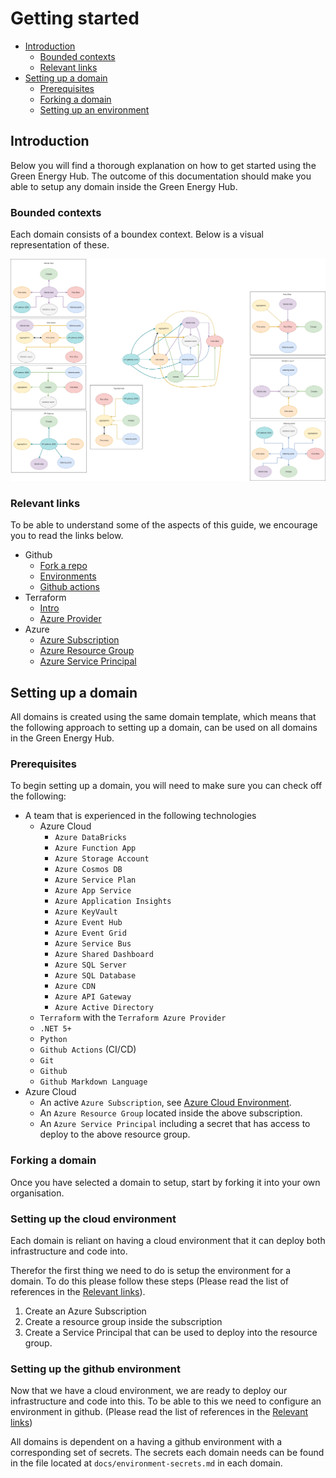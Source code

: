 # Getting started

- [Introduction](#introduction)
    - [Bounded contexts](#bounded-contexts)
    - [Relevant links](#relevant-links)
- [Setting up a domain](#setting-up-a-domain)
    - [Prerequisites](#prerequisites)
    - [Forking a domain](#forking-a-domain)
    - [Setting up an environment](#setting-up-an-environment)

## Introduction

Below you will find a thorough explanation on how to get started using the Green Energy Hub.
The outcome of this documentation should make you able to setup any domain inside the Green Energy Hub.

### Bounded contexts

Each domain consists of a boundex context. Below is a visual representation of these.

![bounded contexts](../images/bounded-contexts.png)

### Relevant links

To be able to understand some of the aspects of this guide, we encourage you to read the links below.

- Github
    - [Fork a repo](https://docs.github.com/en/github/getting-started-with-github/fork-a-repo)
    - [Environments](https://docs.github.com/en/actions/reference/environments)
    - [Github actions](https://github.com/features/actions)
- Terraform
    - [Intro](https://www.terraform.io/intro/index.html)
    - [Azure Provider](https://registry.terraform.io/providers/hashicorp/azurerm/latest/docs)
- Azure
    - [Azure Subscription](https://azure.microsoft.com/en-gb/free/)
    - [Azure Resource Group](https://docs.microsoft.com/en-us/azure/azure-resource-manager/management/manage-resource-groups-portal)
    - [Azure Service Principal](https://docs.microsoft.com/en-us/azure/active-directory/develop/app-objects-and-service-principals)

## Setting up a domain

All domains is created using the same domain template, which means that the following approach to setting up a domain, can be used on all domains in the Green Energy Hub.

### Prerequisites

To begin setting up a domain, you will need to make sure you can check off the following:

- A team that is experienced in the following technologies
    - Azure Cloud
        - `Azure DataBricks`
        - `Azure Function App`
        - `Azure Storage Account`
        - `Azure Cosmos DB`
        - `Azure Service Plan`
        - `Azure App Service`
        - `Azure Application Insights`
        - `Azure KeyVault`
        - `Azure Event Hub`
        - `Azure Event Grid`
        - `Azure Service Bus`
        - `Azure Shared Dashboard`
        - `Azure SQL Server`
        - `Azure SQL Database`
        - `Azure CDN`
        - `Azure API Gateway`
        - `Azure Active Directory`
    - `Terraform` with the `Terraform Azure Provider`
    - `.NET 5+`
    - `Python`
    - `Github Actions` (CI/CD)
    - `Git`
    - `Github`
    - `Github Markdown Language`
- Azure Cloud
    - An active `Azure Subscription`, see [Azure Cloud Environment](https://azure.microsoft.com/en-gb/free/).
    - An `Azure Resource Group` located inside the above subscription.
    - An `Azure Service Principal` including a secret that has access to deploy to the above resource group.

### Forking a domain

Once you have selected a domain to setup, start by forking it into your own organisation.

### Setting up the cloud environment

Each domain is reliant on having a cloud environment that it can deploy both infrastructure and code into.

Therefor the first thing we need to do is setup the environment for a domain.
To do this please follow these steps (Please read the list of references in the [Relevant links](#relevant-links)).

1. Create an Azure Subscription
2. Create a resource group inside the subscription
3. Create a Service Principal that can be used to deploy into the resource group.

### Setting up the github environment

Now that we have a cloud environment, we are ready to deploy our infrastructure and code into this.
To be able to this we need to configure an environment in github. (Please read the list of references in the [Relevant links](#relevant-links))

All domains is dependent on a having a github environment with a corresponding set of secrets.
The secrets each domain needs can be found in the file located at `docs/environment-secrets.md` in each domain.
